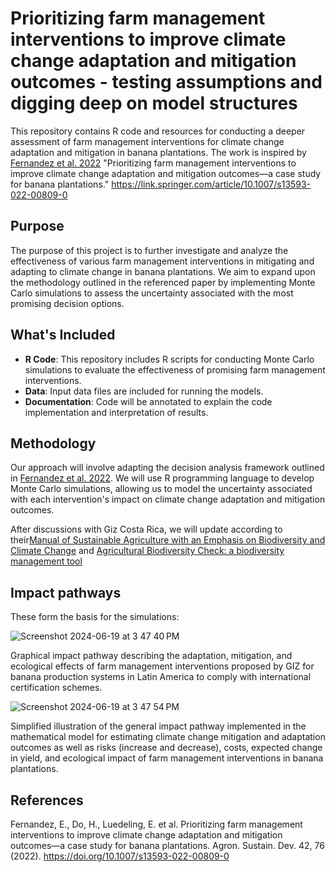 # Prioritizing farm management interventions to improve climate change adaptation and mitigation outcomes - testing assumptions and digging deep on model structures

This repository contains R code and resources for conducting a deeper assessment of farm management interventions for climate change adaptation and mitigation in banana plantations. The work is inspired by [Fernandez et al. 2022](https://doi.org/10.1007/s13593-022-00809-0) "Prioritizing farm management interventions to improve climate change adaptation and mitigation outcomes—a case study for banana plantations." https://link.springer.com/article/10.1007/s13593-022-00809-0

## Purpose

The purpose of this project is to further investigate and analyze the effectiveness of various farm management interventions in mitigating and adapting to climate change in banana plantations. We aim to expand upon the methodology outlined in the referenced paper by implementing Monte Carlo simulations to assess the uncertainty associated with the most promising decision options.

## What's Included

- **R Code**: This repository includes R scripts for conducting Monte Carlo simulations to evaluate the effectiveness of promising farm management interventions.
- **Data**: Input data files are included for running the models.
- **Documentation**: Code will be annotated to explain the code implementation and interpretation of results.

## Methodology

Our approach will involve adapting the decision analysis framework outlined in [Fernandez et al. 2022](https://doi.org/10.1007/s13593-022-00809-0). We will use R programming language to develop Monte Carlo simulations, allowing us to model the uncertainty associated with each intervention's impact on climate change adaptation and mitigation outcomes.

After discussions with Giz Costa Rica, we will update according to their[Manual of Sustainable Agriculture with an Emphasis on Biodiversity and Climate Change](https://www.bpmesoamerica.org/wp-content/uploads/2024/02/Manual-de-agricultura-sostenible-con-e%CC%81nfasis-en-biodiversidad-y-cambio-clima%CC%81tico.pdf) and [Agricultural Biodiversity Check: a biodiversity management tool](https://www.youtube.com/watch?v=nX5xBhodRZ4&list=PLCLTLv2imDrtGrRLsxoXzrxQgA4971f1T&index=10)

## Impact pathways

These form the basis for the simulations:

![Screenshot 2024-06-19 at 3 47 40 PM](https://github.com/CWWhitney/prioritizing_interventions_with_bns/assets/19190662/669c1a80-35ab-430d-92da-6d27457a146d)

Graphical impact pathway describing the adaptation, mitigation, and ecological effects of farm management interventions proposed by GIZ for banana production systems in Latin America to comply with international certification schemes.

![Screenshot 2024-06-19 at 3 47 54 PM](https://github.com/CWWhitney/prioritizing_interventions_with_bns/assets/19190662/2f0bc079-58e1-4344-9133-2c5dd45fb5c0)

Simplified illustration of the general impact pathway implemented in the mathematical model for estimating climate change mitigation and adaptation outcomes as well as risks (increase and decrease), costs, expected change in yield, and ecological impact of farm management interventions in banana plantations.

## References

Fernandez, E., Do, H., Luedeling, E. et al. Prioritizing farm management interventions to improve climate change adaptation and mitigation outcomes—a case study for banana plantations. Agron. Sustain. Dev. 42, 76 (2022). https://doi.org/10.1007/s13593-022-00809-0
